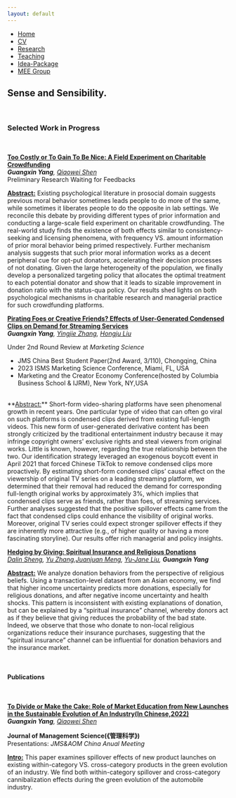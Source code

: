 ```yaml
---
layout: default
---  
```

 
 <ul>
 <li><a href="./">Home</a></li>
 <li><a href="./assets/files/CV.pdf">CV</a></li>
 <li><a href="./research.html">Research</a></li>
 <li><a href="./teaching.html">Teaching</a></li>
 <li><a href="https://siyiyu.com">Idea-Package</a></li>
 <li><a href="https://sites.google.com/view/quantmkt/home">MEE Group</a></li>
 </ul>


<div>
<h2>Sense and Sensibility.</h2><br/>
</div>


<h3>Selected Work in Progress</h3> <br/>

<ins> **Too Costly or To Gain To Be Nice: A Field Experiment on Charitable Crowdfunding** </ins> <br/>
_**Guangxin Yang**, [Qiaowei Shen](https://en.gsm.pku.edu.cn/conjsxq.jsp?urltype=tree.TreeTempUrl&wbtreeid=1099&user_id=qshen)_ <br>
Preliminary Research Waiting for Feedbacks <br>

**<ins>Abstract:</ins>** Existing psychological literature in prosocial domain suggests previous moral behavior sometimes leads people to do more of the same, while sometimes it liberates people to do the opposite in lab settings. We reconcile this debate by providing different types of prior information and conducting a large-scale field experiment on charitable crowdfunding. The real-world study finds the existence of both effects similar to consistency-seeking and licensing phenomena, with frequency VS. amount information of prior moral behavior being primed respectively. Further mechanism analysis suggests that such prior moral information works as a decent peripheral cue for opt-put donators, accelerating their decision processes of not donating. Given the large heterogeneity of the population, we finally develop a personalized targeting policy that allocates the optimal treatment to each potential donator and show that it leads to sizable improvement in donation ratio with the status-qua policy. Our results shed lights on both psychological mechanisms in charitable research and managerial practice for such crowdfunding platforms.




<ins> **Pirating Foes or Creative Friends? Effects of User-Generated Condensed Clips on Demand for Streaming Services** </ins> <br/>
_**Guangxin Yang**, [Yingjie Zhang](https://sites.google.com/view/yingjiezhang/home), [Hongju Liu](https://en.gsm.pku.edu.cn/conjsxq.jsp?urltype=tree.TreeTempUrl&wbtreeid=1099&user_id=hliu)_ <br>
  
Under 2nd Round Review at _Marketing Science_ <br>

- JMS China Best Student Paper(2nd Award, 3/110), Chongqing, China <br>
- 2023 ISMS Marketing Science Conference, Miami, FL, USA <br>
- Marketing and the Creator Economy Conference(hosted by Columbia Business School & IJRM), New York, NY,USA <br>
<br>
**<ins>Abstract:</ins>** Short-form video-sharing platforms have seen phenomenal growth in recent years. One particular type of video that can often go viral on such platforms is condensed clips derived from existing full-length videos. This new form of user-generated derivative content has been strongly criticized by the traditional entertainment industry because it may infringe copyright owners' exclusive rights and steal viewers from original works. Little is known, however, regarding the true relationship between the two. Our identification strategy leveraged an exogenous boycott event in April 2021 that forced Chinese TikTok to remove condensed clips more proactively. By estimating short-form condensed clips’ causal effect on the viewership of original TV series on a leading streaming platform, we determined that their removal had reduced the demand for corresponding full-length original works by approximately 3%, which implies that condensed clips serve as friends, rather than foes, of streaming services. Further analyses suggested that the positive spillover effects came from the fact that condensed clips could enhance the visibility of original works. Moreover, original TV series could expect stronger spillover effects if they are inherently more attractive (e.g., of higher quality or having a more fascinating storyline). Our results offer rich managerial and policy insights.


<br>

<ins> **Hedging by Giving: Spiritual Insurance and Religious Donations** </ins> <br/>
_[Dalin Sheng](https://www.dalinsheng.com), [Yu Zhang](http://www.yu-zhang.net),[Juanjuan Meng](https://sites.google.com/site/juanjuanmeng/), [Yu-Jane Liu](https://en.gsm.pku.edu.cn/faculty/yjliu/), **Guangxin Yang**_ <br>
  

**<ins>Abstract:</ins>** We analyze donation behaviors from the perspective of religious beliefs. Using a transaction-level dataset from an Asian economy, we find that higher income uncertainty predicts more donations, especially for religious donations, and after negative income uncertainty and health shocks. This pattern is inconsistent with existing explanations of donation, but can be explained by a “spiritual insurance” channel, whereby donors act as if they believe that giving reduces the probability of the bad state. Indeed, we observe that those who donate to non-local religious organizations reduce their insurance purchases, suggesting that the “spiritual insurance” channel can be influential for donation behaviors and the insurance market.
 
 <br>

 <h4>Publications</h4> <br/>

 
<ins> **[To Divide or Make the Cake: Role of Market Education from New Launches in the Sustainable Evolution of An Industry(In Chinese,2022)](https://kns.cnki.net/kcms/detail/detail.aspx?dbcode=CJFD&dbname=CJFDAUTO&filename=JCJJ202204002&uniplatform=NZKPT&v=MCMAwCSlCzbwAa1gXclvdpRsPggWuMdLPpjFr86QFfJJmoVnxbQR70nR62ww3GjL)** </ins><br/>
_**Guangxin Yang**, [Qiaowei Shen](https://en.gsm.pku.edu.cn/conjsxq.jsp?urltype=tree.TreeTempUrl&wbtreeid=1099&user_id=qshen)_ <br>

**Journal of Management Science(《管理科学》)**<br>
Presentations: _JMS&AOM China Anual Meeting_<br>
  
**<ins>Intro:</ins>** This paper examines spillover effects of new product launches on existing within-category VS. cross-category products in the green evolution of an industry. We find both within-category spillover and cross-category cannibalization effects during the green evolution of the
automobile industry.
  

